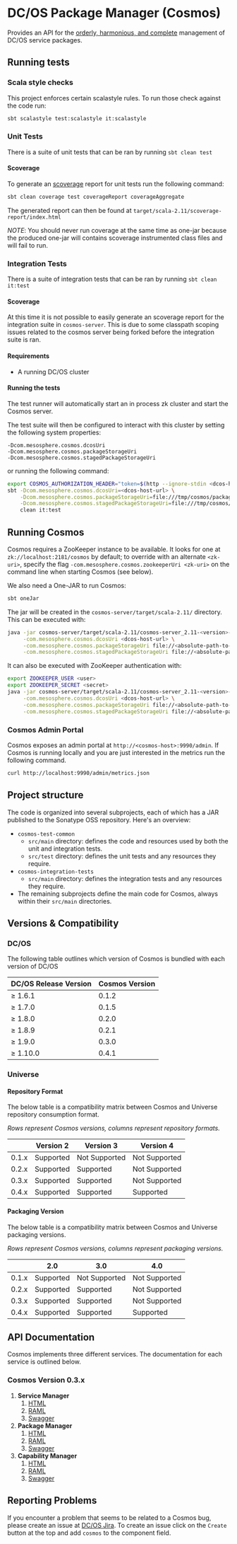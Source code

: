 # DC/OS Package Manager (Cosmos)

Provides an API for the [orderly, harmonious, and complete](http://www.thefreedictionary.com/cosmos)
management of DC/OS service packages.

## Running tests

### Scala style checks
This project enforces certain scalastyle rules. To run those check against the code run:

```bash
sbt scalastyle test:scalastyle it:scalastyle
```

### Unit Tests
There is a suite of unit tests that can be ran by running `sbt clean test`

#### Scoverage

To generate an [scoverage](https://github.com/scoverage/scalac-scoverage-plugin) report for unit
tests run the following command:

```bash
sbt clean coverage test coverageReport coverageAggregate
```

The generated report can then be found at `target/scala-2.11/scoverage-report/index.html`

_NOTE_: You should never run coverage at the same time as one-jar because the produced one-jar will
contains scoverage instrumented class files and will fail to run.

### Integration Tests
There is a suite of integration tests that can be ran by running `sbt clean it:test`

#### Scoverage

At this time it is not possible to easily generate an scoverage report for the integration suite
in `cosmos-server`. This is due to some classpath scoping issues related to the cosmos server
being forked before the integration suite is ran.

#### Requirements

- A running DC/OS cluster

#### Running the tests

The test runner will automatically start an in process zk cluster and start the Cosmos server.

The test suite will then be configured to interact with this cluster by setting the following
system properties:

```
-Dcom.mesosphere.cosmos.dcosUri
-Dcom.mesosphere.cosmos.packageStorageUri
-Dcom.mesosphere.cosmos.stagedPackageStorageUri
```

or running the following command:

```bash
export COSMOS_AUTHORIZATION_HEADER="token=$(http --ignore-stdin <dcos-host-url>/acs/api/v1/auth/login uid=<dcos-user> password=<user-password> | jq -r ".token")"
sbt -Dcom.mesosphere.cosmos.dcosUri=<dcos-host-url> \
    -Dcom.mesosphere.cosmos.packageStorageUri=file:///tmp/cosmos/packages \
    -Dcom.mesosphere.cosmos.stagedPackageStorageUri=file:///tmp/cosmos/staged-packages \
    clean it:test
```

## Running Cosmos

Cosmos requires a ZooKeeper instance to be available. It looks for one at
`zk://localhost:2181/cosmos` by default; to override with an alternate `<zk-uri>`, specify the flag
`-com.mesosphere.cosmos.zookeeperUri <zk-uri>` on the command line when starting Cosmos (see
below).

We also need a One-JAR to run Cosmos:

```bash
sbt oneJar
```

The jar will be created in the `cosmos-server/target/scala-2.11/` directory. This can be executed
with:

```bash
java -jar cosmos-server/target/scala-2.11/cosmos-server_2.11-<version>-SNAPSHOT-one-jar.jar \
     -com.mesosphere.cosmos.dcosUri <dcos-host-url> \
     -com.mesosphere.cosmos.packageStorageUri file://<absolute-path-to-package-dir> \
     -com.mesosphere.cosmos.stagedPackageStorageUri file://<absolute-path-to-staged-dir>
```

It can also be executed with ZooKeeper authentication with:

```bash
export ZOOKEEPER_USER <user>
export ZOOKEEPER_SECRET <secret>
java -jar cosmos-server/target/scala-2.11/cosmos-server_2.11-<version>-SNAPSHOT-one-jar.jar \
     -com.mesosphere.cosmos.dcosUri <dcos-host-url> \
     -com.mesosphere.cosmos.packageStorageUri file://<absolute-path-to-package-dir> \
     -com.mesosphere.cosmos.stagedPackageStorageUri file://<absolute-path-to-staged-dir>
```

### Cosmos Admin Portal

Cosmos exposes an admin portal at `http://<cosmos-host>:9990/admin`. If Cosmos is running locally
and you are just interested in the metrics run the following command.

```bash
curl http://localhost:9990/admin/metrics.json
```

## Project structure

The code is organized into several subprojects, each of which has a JAR published to the
Sonatype OSS repository. Here's an overview:

* `cosmos-test-common`
    * `src/main` directory: defines the code and resources used by both the unit and integration
    tests.
    * `src/test` directory: defines the unit tests and any resources they require.
* `cosmos-integration-tests`
    * `src/main` directory: defines the integration tests and any resources they require.
* The remaining subprojects define the main code for Cosmos, always within their `src/main`
directories.

## Versions & Compatibility

### DC/OS

The following table outlines which version of Cosmos is bundled with each version of DC/OS

| DC/OS Release Version | Cosmos Version |
|-----------------------|----------------|
| &ge; 1.6.1            | 0.1.2          |
| &ge; 1.7.0            | 0.1.5          |
| &ge; 1.8.0            | 0.2.0          |
| &ge; 1.8.9            | 0.2.1          |
| &ge; 1.9.0            | 0.3.0          |
| &ge; 1.10.0           | 0.4.1          |

### Universe

#### Repository Format

The below table is a compatibility matrix between Cosmos and Universe repository consumption
format.

*Rows represent Cosmos versions, columns represent repository formats.*

|       | Version 2 | Version 3     | Version 4     |
| ----- | ----------|-------------- | --------------|
| 0.1.x | Supported | Not Supported | Not Supported |
| 0.2.x | Supported | Supported     | Not Supported |
| 0.3.x | Supported | Supported     | Not Supported |
| 0.4.x | Supported | Supported     | Supported     |


#### Packaging Version

The below table is a compatibility matrix between Cosmos and Universe packaging versions.

*Rows represent Cosmos versions, columns represent packaging versions.*

|       |    2.0    |      3.0      |      4.0      |
| ----- | --------- | ------------- | ------------- |
| 0.1.x | Supported | Not Supported | Not Supported |
| 0.2.x | Supported | Supported     | Not Supported |
| 0.3.x | Supported | Supported     | Not Supported |
| 0.4.x | Supported | Supported     | Supported     |

## API Documentation

Cosmos implements three different services. The documentation for each service is outlined below.

### Cosmos Version 0.3.x

1. **Service Manager**
   1. [HTML](https://downloads.dcos.io/cosmos/0.4.0-SNAPSHOT-232-master-2fdc5cf8ad/service.html)
   1. [RAML](https://downloads.dcos.io/cosmos/0.4.0-SNAPSHOT-232-master-2fdc5cf8ad/service.raml)
   1. [Swagger](https://downloads.dcos.io/cosmos/0.4.0-SNAPSHOT-232-master-2fdc5cf8ad/service.swagger)
1. **Package Manager**
   1. [HTML](https://downloads.dcos.io/cosmos/0.4.0-SNAPSHOT-232-master-2fdc5cf8ad/package.html)
   1. [RAML](https://downloads.dcos.io/cosmos/0.4.0-SNAPSHOT-232-master-2fdc5cf8ad/package.raml)
   1. [Swagger](https://downloads.dcos.io/cosmos/0.4.0-SNAPSHOT-232-master-2fdc5cf8ad/package.swagger)
1. **Capability Manager**
   1. [HTML](https://downloads.dcos.io/cosmos/0.4.0-SNAPSHOT-232-master-2fdc5cf8ad/capabilities.html)
   1. [RAML](https://downloads.dcos.io/cosmos/0.4.0-SNAPSHOT-232-master-2fdc5cf8ad/capabilities.raml)
   1. [Swagger](https://downloads.dcos.io/cosmos/0.4.0-SNAPSHOT-232-master-2fdc5cf8ad/capabilities.swagger)

## Reporting Problems

If you encounter a problem that seems to be related to a Cosmos bug, please create an issue at
[DC/OS Jira](https://dcosjira.atlassian.net/secure/Dashboard.jspa). To create an issue click on the
`Create` button at the top and add `cosmos` to the component field.

